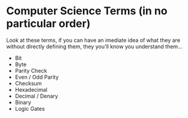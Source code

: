 # Computer Science Terms  (in no particular order)

Look at these terms, if you can have an imediate idea of what they are without directly defining them, they you'll know you understand them...

- Bit
- Byte
- Parity Check
- Even / Odd Parity
- Checksum
- Hexadecimal
- Decimal / Denary
- Binary
- Logic Gates
